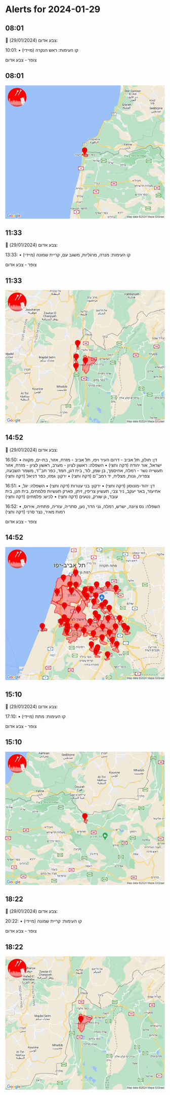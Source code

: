 # Alerts for 2024-01-29

## 08:01

🔴 צבע אדום (29/01/2024):

10:01:
• קו העימות: ראש הנקרה (מיידי)

צופר - צבע אדום

## 08:01

![Photo](images/19207.jpg)

## 11:33

🔴 צבע אדום (29/01/2024):

13:33:
• קו העימות: מנרה, מרגליות, משגב עם, קריית שמונה (מיידי)

צופר - צבע אדום

## 11:33

![Photo](images/19209.jpg)

## 14:52

🔴 צבע אדום (29/01/2024):

16:50:
• דן: חולון, תל אביב - דרום העיר ויפו, תל אביב - מזרח, אזור, בת-ים, מקווה ישראל, אור יהודה (דקה וחצי)
• השפלה: ראשון לציון - מערב, ראשון לציון - מזרח, אזור תעשייה נשר - רמלה, אחיסמך, בן שמן, לוד, בית דגן, חמד, כפר חב''ד, משמר השבעה, צפריה, גנות, מצליח, יד רמב''ם (דקה וחצי)
• ירקון: גמזו, כפר דניאל (דקה וחצי)

16:51:
• דן: יהוד-מונוסון (דקה וחצי)
• ירקון: בני עטרות (דקה וחצי)
• השפלה: יגל, אחיעזר, באר יעקב, ניר צבי, תעשיון צריפין, זיתן, פארק תעשיות פלמחים, בית חנן, בית עובד, גן שורק, נטעים (דקה וחצי)
• לכיש: פלמחים (דקה וחצי)

16:52:
• השפלה: נס ציונה, ישרש, רמלה, גני הדר, נען, סתריה, עזריה, פתחיה, אירוס, רמות מאיר, נצר סרני (דקה וחצי)

צופר - צבע אדום

## 14:52

![Photo](images/19232.jpg)

## 15:10

🔴 צבע אדום (29/01/2024):

17:10:
• קו העימות: מתת (מיידי)

צופר - צבע אדום

## 15:10

![Photo](images/19234.jpg)

## 18:22

🔴 צבע אדום (29/01/2024):

20:22:
• קו העימות: קריית שמונה (מיידי)

צופר - צבע אדום

## 18:22

![Photo](images/19236.jpg)

